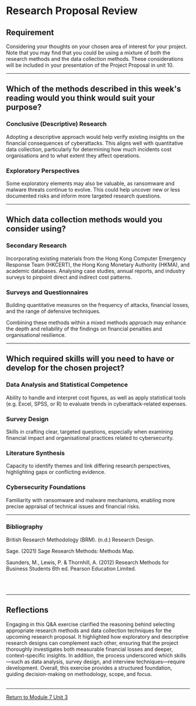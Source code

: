 # Research Proposal Review

## Requirement
Considering your thoughts on your chosen area of interest for your project.
Note that you may find that you could be using a mixture of both the research methods and the data collection methods. These considerations will be included in your presentation of the Project Proposal in unit 10.

--- 

## Which of the methods described in this week's reading would you think would suit your purpose?
### Conclusive (Descriptive) Research
Adopting a descriptive approach would help verify existing insights on the financial consequences of cyberattacks. This aligns well with quantitative data collection, particularly for determining how much incidents cost organisations and to what extent they affect operations.

### Exploratory Perspectives
Some exploratory elements may also be valuable, as ransomware and malware threats continue to evolve. This could help uncover new or less documented risks and inform more targeted research questions.

--- 

## Which data collection methods would you consider using?
### Secondary Research
Incorporating existing materials from the Hong Kong Computer Emergency Response Team (HKCERT), the Hong Kong Monetary Authority (HKMA), and academic databases.
Analysing case studies, annual reports, and industry surveys to pinpoint direct and indirect cost patterns.

### Surveys and Questionnaires
Building quantitative measures on the frequency of attacks, financial losses, and the range of defensive techniques.


Combining these methods within a mixed methods approach may enhance the depth and reliability of the findings on financial penalties and organisational resilience.

---

## Which required skills will you need to have or develop for the chosen project?
### Data Analysis and Statistical Competence
Ability to handle and interpret cost figures, as well as apply statistical tools (e.g. Excel, SPSS, or R) to evaluate trends in cyberattack-related expenses.

### Survey Design
Skills in crafting clear, targeted questions, especially when examining financial impact and organisational practices related to cybersecurity.

### Literature Synthesis
Capacity to identify themes and link differing research perspectives, highlighting gaps or conflicting evidence.

### Cybersecurity Foundations
Familiarity with ransomware and malware mechanisms, enabling more precise appraisal of technical issues and financial risks.

---

### Bibliography
British Research Methodology (BRM). (n.d.) Research Design.

Sage. (2021) Sage Research Methods: Methods Map.

Saunders, M., Lewis, P. & Thornhill, A. (2012) Research Methods for Business Students 6th ed. Pearson Education Limited.

<br><br>

---

## Reflections
Engaging in this Q&A exercise clarified the reasoning behind selecting appropriate research methods and data collection techniques for the upcoming research proposal. It highlighted how exploratory and descriptive research designs can complement each other, ensuring that the project thoroughly investigates both measurable financial losses and deeper, context-specific insights. In addition, the process underscored which skills—such as data analysis, survey design, and interview techniques—require development. Overall, this exercise provides a structured foundation, guiding decision-making on methodology, scope, and focus. 
<br><br>

---

[Return to Module 7 Unit 3](RMPP_Unit03.md)
